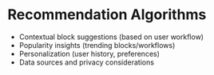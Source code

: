 # Recommendation Algorithms

- Contextual block suggestions (based on user workflow)
- Popularity insights (trending blocks/workflows)
- Personalization (user history, preferences)
- Data sources and privacy considerations
